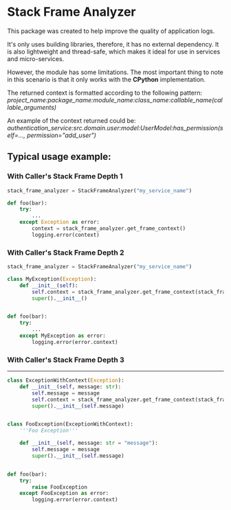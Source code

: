 # Stack Frame Analyzer
This package was created to help improve the quality of application logs.

It's only uses building libraries, therefore, it has no external dependency.
It is also lightweight and thread-safe, which makes it ideal for use in services and micro-services.

However, the module has some limitations.
The most important thing to note in this scenario is that it only works with the **CPython** implementation.

The returned context is formatted according to the following pattern:
    *project_name:package_name:module_name:class_name:callable_name(callable_arguments)*

An example of the context returned could be:
    *authentication_service:src.domain.user:model:UserModel:has_permission(self=..., permission="add_user")*

## Typical usage example:


### With Caller's Stack Frame Depth 1
```python
stack_frame_analyzer = StackFrameAnalyzer("my_service_name")

def foo(bar):
    try:
        ...
    except Exception as error:
        context = stack_frame_analyzer.get_frame_context()
        logging.error(context)
```

### With Caller's Stack Frame Depth 2
```python
stack_frame_analyzer = StackFrameAnalyzer("my_service_name")

class MyException(Exception):
    def __init__(self):
        self.context = stack_frame_analyzer.get_frame_context(stack_frame_depth=2)
        super().__init__()


def foo(bar):
    try:
        ...
    except MyException as error:
        logging.error(error.context)
```

### With Caller's Stack Frame Depth 3


------------

```python
class ExceptionWithContext(Exception):
    def __init__(self, message: str):
        self.message = message
        self.context = stack_frame_analyzer.get_frame_context(stack_frame_depth=3)
        super().__init__(self.message)


class FooException(ExceptionWithContext):
    '''Foo Exception'''

    def __init__(self, message: str = "message"):
        self.message = message
        super().__init__(self.message)


def foo(bar):
    try:
        raise FooException
    except FooException as error:
        logging.error(error.context)
```